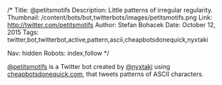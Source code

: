 /*
Title: @petitsmotifs
Description: Little patterns of irregular regularity.
Thumbnail: /content/bots/bot,twitterbots/images/petitsmotifs.png
Link: http://twitter.com/petitsmotifs
Author: Stefan Bohacek
Date: October 12, 2015
Tags: twitter,bot,twitterbot,active,pattern,ascii,cheapbotsdonequick,nyxtaki

Nav: hidden
Robots: index,follow
*/

[@petitsmotifs](https://twitter.com/petitsmotifs) is a Twitter bot created by [@nyxtaki](https://twitter.com/nyxtaki) using [cheapbotsdonequick.com](http://cheapbotsdonequick.com/), that tweets patterns of ASCII characters.
